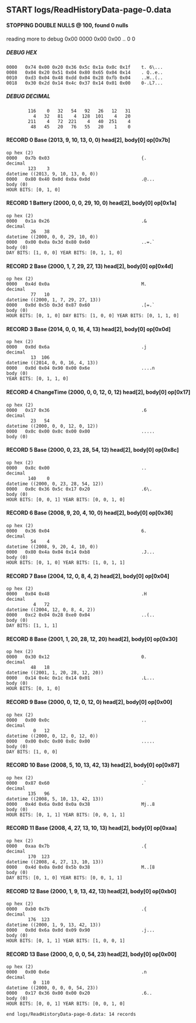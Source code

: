 ## START logs/ReadHistoryData-page-0.data
#### STOPPING DOUBLE NULLS @ 100, found 0 nulls
reading more to debug 0x00
    0000   0x00 0x00                                  ..
              0    0
##### DEBUG HEX
    0000   0x74 0x00 0x20 0x36 0x5c 0x1a 0x0c 0x1f    t. 6\...
    0008   0x04 0x20 0x51 0x04 0x80 0x65 0x04 0x14    . Q..e..
    0010   0xd3 0x04 0x48 0xdd 0x04 0x28 0xfb 0x04    ..H..(..
    0018   0x30 0x2d 0x14 0x4c 0x37 0x14 0x01 0x00    0-.L7...
##### DEBUG DECIMAL
            116    0   32   54   92   26   12   31
              4   32   81    4  128  101    4   20
            211    4   72  221    4   40  251    4
             48   45   20   76   55   20    1    0
#### RECORD 0 Base (2013, 9, 10, 13, 0, 0) head[2], body[0] op[0x7b]

    op hex (2)
    0000   0x7b 0x03                                  {.
    decimal
            123    3
    datetime ((2013, 9, 10, 13, 0, 0))
    0000   0x80 0x40 0x0d 0x0a 0x0d                   .@...
    body (0)
    HOUR BITS: [0, 1, 0]
#### RECORD 1 Battery (2000, 0, 0, 29, 10, 0) head[2], body[0] op[0x1a]

    op hex (2)
    0000   0x1a 0x26                                  .&
    decimal
             26   38
    datetime ((2000, 0, 0, 29, 10, 0))
    0000   0x00 0x0a 0x3d 0x80 0x60                   ..=.`
    body (0)
    DAY BITS: [1, 0, 0] YEAR BITS: [0, 1, 1, 0]
#### RECORD 2 Base (2000, 1, 7, 29, 27, 13) head[2], body[0] op[0x4d]

    op hex (2)
    0000   0x4d 0x0a                                  M.
    decimal
             77   10
    datetime ((2000, 1, 7, 29, 27, 13))
    0000   0x0d 0x5b 0x3d 0x87 0x60                   .[=.`
    body (0)
    HOUR BITS: [0, 1, 0] DAY BITS: [1, 0, 0] YEAR BITS: [0, 1, 1, 0]
#### RECORD 3 Base (2014, 0, 0, 16, 4, 13) head[2], body[0] op[0x0d]

    op hex (2)
    0000   0x0d 0x6a                                  .j
    decimal
             13  106
    datetime ((2014, 0, 0, 16, 4, 13))
    0000   0x0d 0x04 0x90 0x00 0x6e                   ....n
    body (0)
    YEAR BITS: [0, 1, 1, 0]
#### RECORD 4 ChangeTime (2000, 0, 0, 12, 0, 12) head[2], body[0] op[0x17]

    op hex (2)
    0000   0x17 0x36                                  .6
    decimal
             23   54
    datetime ((2000, 0, 0, 12, 0, 12))
    0000   0x0c 0x00 0x0c 0x00 0x00                   .....
    body (0)

#### RECORD 5 Base (2000, 0, 23, 28, 54, 12) head[2], body[0] op[0x8c]

    op hex (2)
    0000   0x8c 0x00                                  ..
    decimal
            140    0
    datetime ((2000, 0, 23, 28, 54, 12))
    0000   0x0c 0x36 0x5c 0x17 0x20                   .6\. 
    body (0)
    HOUR BITS: [0, 0, 1] YEAR BITS: [0, 0, 1, 0]
#### RECORD 6 Base (2008, 9, 20, 4, 10, 0) head[2], body[0] op[0x36]

    op hex (2)
    0000   0x36 0x04                                  6.
    decimal
             54    4
    datetime ((2008, 9, 20, 4, 10, 0))
    0000   0x80 0x4a 0x04 0x14 0xb8                   .J...
    body (0)
    HOUR BITS: [0, 1, 0] YEAR BITS: [1, 0, 1, 1]
#### RECORD 7 Base (2004, 12, 0, 8, 4, 2) head[2], body[0] op[0x04]

    op hex (2)
    0000   0x04 0x48                                  .H
    decimal
              4   72
    datetime ((2004, 12, 0, 8, 4, 2))
    0000   0xc2 0x04 0x28 0xe0 0x04                   ..(..
    body (0)
    DAY BITS: [1, 1, 1]
#### RECORD 8 Base (2001, 1, 20, 28, 12, 20) head[2], body[0] op[0x30]

    op hex (2)
    0000   0x30 0x12                                  0.
    decimal
             48   18
    datetime ((2001, 1, 20, 28, 12, 20))
    0000   0x14 0x4c 0x1c 0x14 0x01                   .L...
    body (0)
    HOUR BITS: [0, 1, 0]
#### RECORD 9 Base (2000, 0, 12, 0, 12, 0) head[2], body[0] op[0x00]

    op hex (2)
    0000   0x00 0x0c                                  ..
    decimal
              0   12
    datetime ((2000, 0, 12, 0, 12, 0))
    0000   0x00 0x0c 0x00 0x8c 0x00                   .....
    body (0)
    DAY BITS: [1, 0, 0]
#### RECORD 10 Base (2008, 5, 10, 13, 42, 13) head[2], body[0] op[0x87]

    op hex (2)
    0000   0x87 0x60                                  .`
    decimal
            135   96
    datetime ((2008, 5, 10, 13, 42, 13))
    0000   0x4d 0x6a 0x0d 0x0a 0x38                   Mj..8
    body (0)
    HOUR BITS: [0, 1, 1] YEAR BITS: [0, 0, 1, 1]
#### RECORD 11 Base (2008, 4, 27, 13, 10, 13) head[2], body[0] op[0xaa]

    op hex (2)
    0000   0xaa 0x7b                                  .{
    decimal
            170  123
    datetime ((2008, 4, 27, 13, 10, 13))
    0000   0x4d 0x0a 0x0d 0x5b 0x38                   M..[8
    body (0)
    DAY BITS: [0, 1, 0] YEAR BITS: [0, 0, 1, 1]
#### RECORD 12 Base (2000, 1, 9, 13, 42, 13) head[2], body[0] op[0xb0]

    op hex (2)
    0000   0xb0 0x7b                                  .{
    decimal
            176  123
    datetime ((2000, 1, 9, 13, 42, 13))
    0000   0x0d 0x6a 0x0d 0x09 0x90                   .j...
    body (0)
    HOUR BITS: [0, 1, 1] YEAR BITS: [1, 0, 0, 1]
#### RECORD 13 Base (2000, 0, 0, 0, 54, 23) head[2], body[0] op[0x00]

    op hex (2)
    0000   0x00 0x6e                                  .n
    decimal
              0  110
    datetime ((2000, 0, 0, 0, 54, 23))
    0000   0x17 0x36 0x00 0x00 0x20                   .6.. 
    body (0)
    HOUR BITS: [0, 0, 1] YEAR BITS: [0, 0, 1, 0]
`end logs/ReadHistoryData-page-0.data: 14 records`

